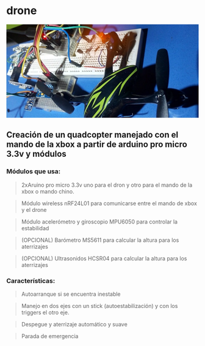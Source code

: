 # drone

![Alt 1.png](img/1.jpg?raw=true "1.jpg")

## Creación de un quadcopter manejado con el mando de la xbox a partir de arduino pro micro 3.3v y módulos

### Módulos que usa:

> 2xAruino pro micro 3.3v uno para el dron y otro para el mando de la xbox o mando chino.

> Módulo wireless nRF24L01 para comunicarse entre el mando de xbox y  el drone

> Módulo acelerómetro y giroscopio MPU6050 para controlar la estabilidad

> (OPCIONAL) Barómetro MS5611 para calcular la altura para los aterrizajes

> (OPCIONAL) Ultrasonidos HCSR04 para calcular la altura para los aterrizajes



### Características:

> Autoarranque si se encuentra inestable

> Manejo en dos ejes con un stick (autoestabilización) y con los triggers el otro eje.

> Despegue y aterrizaje automático y suave

> Parada de emergencia
